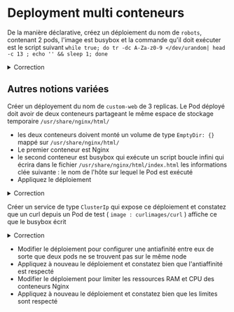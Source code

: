 # Deployment multi conteneurs

De la manière déclarative, créez un déploiement du nom de `robots`, contenant 2 pods, l'image est busybox et la commande qu'il doit exécuter est le script suivant `while true; do tr -dc A-Za-z0-9 </dev/urandom| head -c 13 ; echo '' && sleep 1; done`

<details><summary>Correction</summary>

Pour générer les fichier YAML correspondant, il existe une astuce simple qui est de combiner l'utilisation de kubectl avec l'option `--dry-run=client -o yaml` 
l'option `--dry-run=client`indique à l'PAI server que nous somme entrain de faire des simulations et qu'il ne devra pas créer la ressource
l'otion `- o yaml` est de dire que nous voulons un output de l'objet au format YAML. 

```bash
# Etape 1 => créer un fichier du script

$ cat << _EOF > script.sh
#!/bin/sh
while true; do tr -dc A-Za-z0-9 </dev/urandom| head -c 13 ; echo '' && sleep 1; done
_EOF 

# Etape 2 => créer le fichier YAML du déploiement

$ kubectl create deployment robots --replicas 2  --dry-run=client -o yaml --image busybox -- /bin/sh -c "`cat script.sh`" > robots.yml

# Etape 3 => Visualisez le manifest créé et apportez des modifications si nécessaires
$ cat robots.yml
```

Le fichier YAML créé :

```yaml
apiVersion: apps/v1
kind: Deployment
metadata:
  creationTimestamp: null
  labels:
    app: robots
  name: robots
spec:
  replicas: 2
  selector:
    matchLabels:
      app: robots
  strategy: {}
  template:
    metadata:
      creationTimestamp: null
      labels:
        app: robots
    spec:
      containers:
      - command:
        - /bin/sh
        - -c
        - |-
          #!/bin/sh
          while true; do tr -dc A-Za-z0-9 </dev/urandom| head -c 13 ; echo '' && sleep 1; done
        image: busybox
        name: busybox
        resources: {}
status: {}
```

Pour déployer donc nous ferons

```bash
kubectl apply -f robots.yml
```

Normalement si le déploiement est bien fait, vous pouvez voir les logs des pods


```bash
$ kubectl logs -f robots-577dbd8d5d-25mdb
F1buq9n5dhonu
QpcV5rcnf5yqm
eSn3raQVvBf0T
TA92AZM9Asjqr
```

</details>


## Autres notions variées

Créer un déployement du nom de `custom-web` de 3 replicas. Le Pod déployé doit avoir de deux conteneurs partageant le même espace de stockage temporaire `/usr/share/nginx/html/`
  
  * les deux conteneurs doivent monté un volume de type `EmptyDir: {}` mappé sur `/usr/share/nginx/html/`
  * Le premier conteneur est Nginx
  * le second conteneur est busybox qui exécute un script boucle infini qui écrira dans le fichier `/usr/share/nginx/html/index.html` les informations clée suivante : le nom de l'hôte sur lequel le Pod est exécuté
  * Appliquez le déploiement
  
<details><summary>Correction</summary>

```yaml
apiVersion: apps/v1
kind: Deployment
metadata:
  creationTimestamp: null
  labels:
    app: custom-web
  name: custom-web
spec:
  replicas: 4
  selector:
    matchLabels:
      app: custom-web
  strategy: {}
  template:
    metadata:
      creationTimestamp: null
      labels:
        app: custom-web
    spec:
      containers:
      - command:
        - /bin/sh
        - -c
        - |-
          #!/bin/sh
                while true; do tr -dc A-Za-z0-9 </dev/urandom| head -c 13 >> /usr/share/nginx/html/index.html  ; echo ' running on : '>> /usr/share/nginx/html/index.html; echo  ${NODE_NAME} >> /usr/share/nginx/html/index.html && sleep 5; done
        image: busybox
        name: busybox
        env:
        - name: NODE_NAME
          valueFrom:
            fieldRef:
              fieldPath: spec.nodeName
        volumeMounts:
        - name: htmldir
          mountPath: /usr/share/nginx/html/
      - image: nginx
        name: nginx
        volumeMounts:
        - name: htmldir
          mountPath: /usr/share/nginx/html/
      volumes:
      - name: htmldir
        emptyDir: {}
```

```bash
$ kubectl apply -f custom-web.yml
deployment.apps/custom-web created

$ kubectl logs custom-web-58f86dc44-8ghgq -c nginx                                                                  1 ✘ ╱ base  ╱ at mawaki-k8s-lab ⎈ ╱ at 16:48:19 
/docker-entrypoint.sh: /docker-entrypoint.d/ is not empty, will attempt to perform configuration
/docker-entrypoint.sh: Looking for shell scripts in /docker-entrypoint.d/
/docker-entrypoint.sh: Launching /docker-entrypoint.d/10-listen-on-ipv6-by-default.sh
10-listen-on-ipv6-by-default.sh: info: Getting the checksum of /etc/nginx/conf.d/default.conf
10-listen-on-ipv6-by-default.sh: info: Enabled listen on IPv6 in /etc/nginx/conf.d/default.conf
/docker-entrypoint.sh: Launching /docker-entrypoint.d/20-envsubst-on-templates.sh
/docker-entrypoint.sh: Launching /docker-entrypoint.d/30-tune-worker-processes.sh
/docker-entrypoint.sh: Configuration complete; ready for start up
2022/10/05 14:42:33 [notice] 1#1: using the "epoll" event method
2022/10/05 14:42:33 [notice] 1#1: nginx/1.23.1
2022/10/05 14:42:33 [notice] 1#1: built by gcc 10.2.1 20210110 (Debian 10.2.1-6)
2022/10/05 14:42:33 [notice] 1#1: OS: Linux 5.10.133+
2022/10/05 14:42:33 [notice] 1#1: getrlimit(RLIMIT_NOFILE): 1048576:1048576
2022/10/05 14:42:33 [notice] 1#1: start worker processes
2022/10/05 14:42:33 [notice] 1#1: start worker process 31
2022/10/05 14:42:33 [notice] 1#1: start worker process 32
10.128.0.13 - - [05/Oct/2022:14:45:46 +0000] "GET / HTTP/1.1" 200 2960 "-" "Mozilla/5.0 (Macintosh; Intel Mac OS X 10_15_7) AppleWebKit/537.36 (KHTML, like Gecko) Chrome/106.0.0.0 Safari/537.36" "-"
10.128.0.13 - - [05/Oct/2022:14:45:46 +0000] "GET /favicon.ico HTTP/1.1" 404 555 "http://35.223.150.115/" "Mozilla/5.0 (Macintosh; Intel Mac OS X 10_15_7) AppleWebKit/537.36 (KHTML, like Gecko) Chrome/106.0.0.0 Safari/537.36" "-"
2022/10/05 14:45:46 [error] 31#31: *1 open() "/usr/share/nginx/html/favicon.ico" failed (2: No such file or directory), client: 10.128.0.13, server: localhost, request: "GET /favicon.ico HTTP/1.1", host: "35.223.150.115", referrer: "http://35.223.150.115/"
```

</details>


Créer un service de type `ClusterIp` qui expose ce déploiement et constatez que un curl depuis un Pod de test ( `image : curlimages/curl` ) affiche ce que le busybox écrit

<details><summary>Correction</summary>

```yaml
apiVersion: v1
kind: Service
metadata:
  name: custom-web
  labels:
    app: custom-web
spec:
  ports:
    - port: 80
  selector:
    app: custom-web
  type: ClusterIP
```

```bash
$ kubectl apply -f custom-web-service.yml
service/custom-web created
```

```bash
$ kubectl run client --rm  -it --image curlimages/curl -- sh
If you don't see a command prompt, try pressing enter.
/ $ curl http://custom-web
/ $
```

</details>


  * Modifier le déploiement pour configurer une antiafinité entre eux de sorte que deux pods ne se trouvent pas sur le même node
  * Appliquez à nouveau le déploiement et constatez bien que l'antiaffinité est respecté
  * Modifier le déploiement pour limiter les ressources RAM et CPU des conteneurs Nginx
  * Appliquez à nouveau le déploiement et constatez bien que les limites sont respecté

